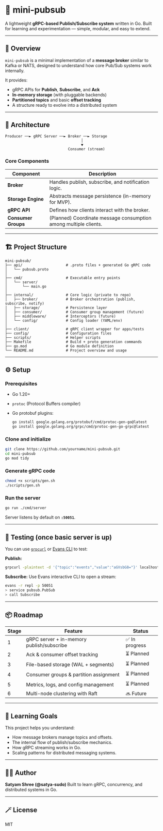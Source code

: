 # 📨 mini-pubsub

A lightweight **gRPC-based Publish/Subscribe system** written in Go.
Built for learning and experimentation — simple, modular, and easy to extend.

---

## 🚀 Overview

`mini-pubsub` is a minimal implementation of a **message broker** similar to Kafka or NATS, designed to understand how core Pub/Sub systems work internally.

It provides:

* gRPC APIs for **Publish**, **Subscribe**, and **Ack**
* **In-memory storage** (with pluggable backends)
* **Partitioned topics** and basic **offset tracking**
* A structure ready to evolve into a distributed system

---

## 🧩 Architecture

```
Producer ──► gRPC Server ──► Broker ──► Storage
                                   │
                                   ▼
                             Consumer (stream)
```

### Core Components

| Component           | Description                                                      |
| ------------------- | ---------------------------------------------------------------- |
| **Broker**          | Handles publish, subscribe, and notification logic.              |
| **Storage Engine**  | Abstracts message persistence (in-memory for MVP).               |
| **gRPC API**        | Defines how clients interact with the broker.                    |
| **Consumer Groups** | (Planned) Coordinate message consumption among multiple clients. |

---

## 🏗️ Project Structure

```
mini-pubsub/
├── api/                    # .proto files + generated Go gRPC code
│   └── pubsub.proto
│
├── cmd/                    # Executable entry points
│   └── server/
│       └── main.go
│
├── internal/               # Core logic (private to repo)
│   ├── broker/             # Broker orchestration (publish, subscribe, notify)
│   ├── storage/            # Persistence layer
│   ├── consumer/           # Consumer group management (future)
│   ├── middleware/         # Interceptors (future)
│   └── config/             # Config loader (YAML/env)
│
├── client/                 # gRPC client wrapper for apps/tests
├── config/                 # Configuration files
├── scripts/                # Helper scripts
├── Makefile                # Build + proto generation commands
├── go.mod                  # Go module definition
└── README.md               # Project overview and usage
```

---

## ⚙️ Setup

### Prerequisites

* Go 1.20+
* `protoc` (Protocol Buffers compiler)
* Go protobuf plugins:

  ```bash
  go install google.golang.org/protobuf/cmd/protoc-gen-go@latest
  go install google.golang.org/grpc/cmd/protoc-gen-go-grpc@latest
  ```

### Clone and initialize

```bash
git clone https://github.com/yourname/mini-pubsub.git
cd mini-pubsub
go mod tidy
```

### Generate gRPC code

```bash
chmod +x scripts/gen.sh
./scripts/gen.sh
```

### Run the server

```bash
go run ./cmd/server
```

Server listens by default on **`:50051`**.

---

## 🧪 Testing (once basic server is up)

You can use [`grpcurl`](https://github.com/fullstorydev/grpcurl) or [Evans CLI](https://github.com/ktr0731/evans) to test:

**Publish:**

```bash
grpcurl -plaintext -d '{"topic":"events","value":"aGVsbG8="}' localhost:50051 pubsub.PubSub/Publish
```

**Subscribe:**
Use Evans interactive CLI to open a stream:

```bash
evans -r repl -p 50051
> service pubsub.PubSub
> call Subscribe
```

---

## 📦 Roadmap

| Stage | Feature                                   | Status        |
| ----- | ----------------------------------------- | ------------- |
| 1     | gRPC server + in-memory publish/subscribe | ✅ In progress |
| 2     | Ack & consumer offset tracking            | ⏳ Planned     |
| 3     | File-based storage (WAL + segments)       | ⏳ Planned     |
| 4     | Consumer groups & partition assignment    | ⏳ Planned     |
| 5     | Metrics, logs, and config management      | ⏳ Planned     |
| 6     | Multi-node clustering with Raft           | 🔜 Future     |

---

## 🧠 Learning Goals

This project helps you understand:

* How message brokers manage topics and offsets.
* The internal flow of publish/subscribe mechanics.
* How gRPC streaming works in Go.
* Scaling patterns for distributed messaging systems.

---

## 🧑‍💻 Author

**Satyam Shree (@satya-sudo)**
Built to learn gRPC, concurrency, and distributed systems in Go.

---

## 🪄 License

MIT
